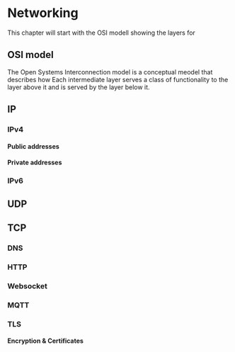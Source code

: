 # Networking
This chapter will start with the OSI modell showing the layers for 
## OSI model
The Open Systems Interconnection model is a conceptual meodel that describes how 
 Each intermediate layer serves a class of functionality to the layer above it and is served by the layer below it.
## IP
### IPv4
#### Public addresses
#### Private addresses
### IPv6
## UDP
## TCP
### DNS
### HTTP
### Websocket
### MQTT
### TLS
#### Encryption & Certificates
